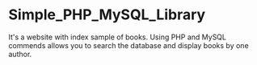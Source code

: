 # Simple_PHP_MySQL_Library
It's a website with index sample of books. Using PHP and MySQL commends allows you to search the database and display books by one author.
